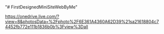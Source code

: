 "# FirstDesignedMiniSiteWebByMe" 


https://onedrive.live.com/?view=8&photosData=%2Fphoto%2F6E361A4360A62D39%21sa21618804c74452fb772e111b1836b0b%3Fview%3Dall
